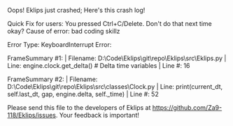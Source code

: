 Oops! Eklips just crashed;
Here's this crash log!

Quick Fix for users: You pressed Ctrl+C/Delete. Don't do that next time okay?
Cause of error: bad coding skillz

Error Type: KeyboardInterrupt
Error: 

FrameSummary #1:
  | Filename: D:\Code\Eklips\git\repo\Eklips\src\Eklips.py
  | Line: engine.clock.get_delta() # Delta time variables
  | Line #: 16

FrameSummary #2:
  | Filename: D:\Code\Eklips\git\repo\Eklips\src\classes\Clock.py
  | Line: print(current_dt, self.last_dt, gap, engine.delta, self._time)
  | Line #: 52


Please send this file to the developers of Eklips at https://github.com/Za9-118/Eklips/issues. 
Your feedback is important!